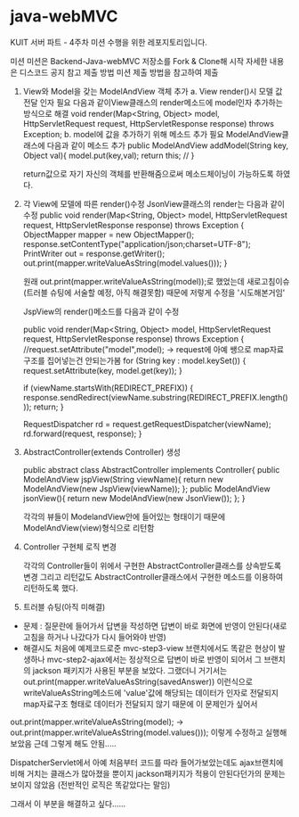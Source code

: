 # java-webMVC

KUIT 서버 파트 - 4주차 미션 수행을 위한 레포지토리입니다.

미션 미션은 Backend-Java-webMVC 저장소를 Fork & Clone해 시작 자세한 내용은 디스코드 공지 참고 제출 방법 미션 제출 방법을 참고하여 제출




1. View와 Model을 갖는 ModelAndView 객체 추가
a. View render()시 모델 값 전달 인자 필요
    다음과 같이View클래스의 render메소드에 model인자 추가하는 방식으로 해결
   void render(Map<String, Object> model, HttpServletRequest request, HttpServletResponse response) throws Exception;
b. model에 값을 추가하기 위해 메소드 추가 필요
    ModelAndView클래스에 다음과 같이 메소드 추가
   public ModelAndView addModel(String key, Object val){
   model.put(key,val);
   return this; //
   }
    
    return값으로 자기 자신의 객체를 반환해줌으로써 메소드체이닝이 가능하도록 하였다.
2. 각 View에 모델에 따른 render()수정
    JsonView클래스의 render는 다음과 같이 수정
   public void render(Map<String, Object> model, HttpServletRequest request, HttpServletResponse response) throws Exception {
   ObjectMapper mapper = new ObjectMapper();
   response.setContentType("application/json;charset=UTF-8");
   PrintWriter out = response.getWriter();
   out.print(mapper.writeValueAsString(model.values()));
   }

    원래 out.print(mapper.writeValueAsString(model));로 했었는데 새로고침이슈(트러블 슈팅에 서술할 예정, 아직 해결못함)
    때문에 저렇게 수정을 '시도해본거임'

    JspView의 render()메소드를 다음과 같이 수정

    public void render(Map<String, Object> model, HttpServletRequest request, HttpServletResponse response) throws Exception {
    //request.setAttribute("model",model); -> request에 아예 쌩으로 map자료구조를 집어넣는건 안되는가봄
    for (String key : model.keySet()) {
    request.setAttribute(key, model.get(key));
    }
    
    if (viewName.startsWith(REDIRECT_PREFIX)) {
    response.sendRedirect(viewName.substring(REDIRECT_PREFIX.length()));
    return;
    }
    
    RequestDispatcher rd = request.getRequestDispatcher(viewName);
    rd.forward(request, response);
    }

3. AbstractController(extends Controller) 생성

   public abstract class AbstractController implements Controller{
   public ModelAndView jspView(String viewName){
   return new ModelAndView(new JspView(viewName));
   };
   public ModelAndView jsonView(){
   return new ModelAndView(new JsonView());
   };
   }

    각각의 뷰들이 ModelandView안에 들어있는 형태이기 때문에 ModelAndView(view)형식으로 리턴함

4. Controller 구현체 로직 변경

    각각의 Controller들이 위에서 구현한 AbstractController클래스를 상속받도록 변경
    그리고 리턴값도 AbstractController클래스에서 구현한 메소드를 이용하여 리턴하도록 했다.


5. 트러블 슈팅(아직 미해결)

- 문제 : 질문란에 들어가서 답변을 작성하면 답변이 바로 화면에 반영이 안된다(새로고침을 하거나 나갔다가 다시 들어와야 반영)
- 해결시도
처음에 예제코드로준 mvc-step3-view 브랜치에서도 똑같은 현상이 발생하나 mvc-step2-ajax에서는 정상적으로 답변이 바로 반영이 되어서
그 브랜치의 jackson 패키지가 사용된 부분을 보았다.
그랬더니 거기서는 out.print(mapper.writeValueAsString(savedAnswer)) 이런식으로
writeValueAsString메소드에 'value'값에 해당되는 데이터가 인자로 전달되지
map자료구조 형태로 데이터가 전달되지 않기 때문에 이 문제인가 싶어서

out.print(mapper.writeValueAsString(model); -> out.print(mapper.writeValueAsString(model.values())); 이렇게 수정하고 실행해보았음
근데 그렇게 해도 안됨.....

DispatcherServlet에서 아예 처음부터 코드를 따라 들어가보았는데도
ajax브랜치에 비해 거치는 클래스가 많아졌을 뿐이지 jackson패키지가 적용이 안된다던가의 문제는 보이지 않았음
(전반적인 로직은 똑같았다는 말임)

그래서 이 부분을 해결하고 싶다......